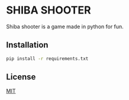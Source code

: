 # SHIBA SHOOTER

Shiba shooter is a game made in python for fun.

## Installation

```bash
pip install -r requirements.txt
```

## License
[MIT](https://choosealicense.com/licenses/mit/)